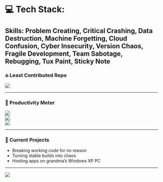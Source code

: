 # 💻 Tech Stack:
Skills: Problem Creating, Critical Crashing, Data Destruction, Machine Forgetting, Cloud Confusion, Cyber Insecurity, Version Chaos, Fragile Development, Team Sabotage, Rebugging, Tux Paint, Sticky Note
---


### 🔝 Least Contributed Repo
![](https://github-contributor-stats.vercel.app/api?username=Divyam-11&limit=1&theme=radical&combine_all_yearly_contributions=false&hide_border=true)

---

### 🐌 Productivity Meter
![](https://img.shields.io/badge/Productivity-0%25-critical)  
![](https://img.shields.io/badge/Bugs%20Introduced-∞-red)  
![](https://img.shields.io/badge/StackOverflow%20Copy%20Paste-100%25-blue)

---

### 🧨 Current Projects
- Breaking working code for no reason  
- Turning stable builds into chaos  
- Hosting apps on grandma’s Windows XP PC  

---

[![](https://visitcount.itsvg.in/api?id=Divyam-11&icon=3&color=9)](https://visitcount.itsvg.in)

<!-- Proudly destroyed with GPRM ( https://gprm.itsvg.in ) -->

